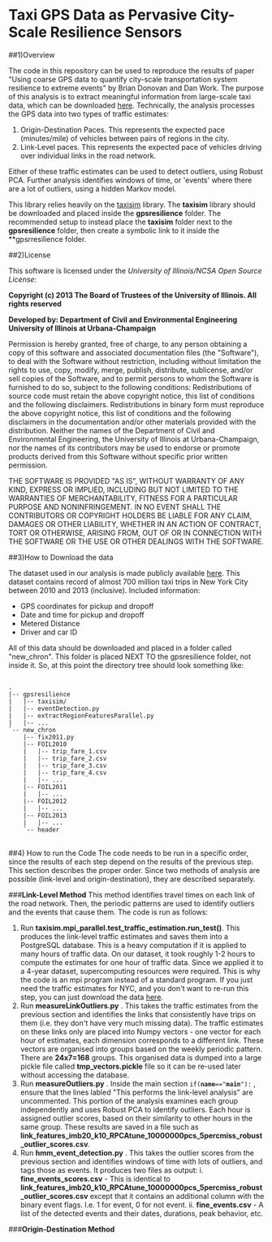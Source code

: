 Taxi GPS Data as Pervasive City-Scale Resilience Sensors
=============

##1)Overview

The code in this repository can be used to reproduce the results of paper "Using coarse GPS data to quantify city-scale transportation system resilience to extreme events" by Brian Donovan and Dan Work.  The purpose of this analysis is to extract meaningful information from large-scale taxi data, which can be downloaded [here](http://publish.illinois.edu/dbwork/open-data/).  Technically, the analysis processes the GPS data into two types of traffic estimates:
1. Origin-Destination Paces.  This represents the expected pace (minutes/mile) of vehicles between pairs of regions in the city.
2. Link-Level paces.  This represents the expected pace of vehicles driving over individual links in the road network.

Either of these traffic estimates can be used to detect outliers, using Robust PCA.  Further analysis identifies windows of time, or 'events' where there are a lot of outliers, using a hidden Markov model.

This library relies heavily on the [taxisim](https://github.com/Lab-Work/taxisim) library.  The **taxisim** library should be downloaded and placed inside the **gpsresilience** folder.  The recommended setup to instead place the **taxisim** folder next to the **gpsresilience** folder, then create a symbolic link to it inside the **gpsrresilience folder.

##2)License


This software is licensed under the *University of Illinois/NCSA Open Source License*:

**Copyright (c) 2013 The Board of Trustees of the University of Illinois. All rights reserved**

**Developed by: Department of Civil and Environmental Engineering University of Illinois at Urbana-Champaign**

Permission is hereby granted, free of charge, to any person obtaining a copy of this software and associated documentation files (the "Software"), to deal with the Software without restriction, including without limitation the rights to use, copy, modify, merge, publish, distribute, sublicense, and/or sell copies of the Software, and to permit persons to whom the Software is furnished to do so, subject to the following conditions: Redistributions of source code must retain the above copyright notice, this list of conditions and the following disclaimers. Redistributions in binary form must reproduce the above copyright notice, this list of conditions and the following disclaimers in the documentation and/or other materials provided with the distribution. Neither the names of the Department of Civil and Environmental Engineering, the University of Illinois at Urbana-Champaign, nor the names of its contributors may be used to endorse or promote products derived from this Software without specific prior written permission.

THE SOFTWARE IS PROVIDED "AS IS", WITHOUT WARRANTY OF ANY KIND, EXPRESS OR IMPLIED, INCLUDING BUT NOT LIMITED TO THE WARRANTIES OF MERCHANTABILITY, FITNESS FOR A PARTICULAR PURPOSE AND NONINFRINGEMENT. IN NO EVENT SHALL THE CONTRIBUTORS OR COPYRIGHT HOLDERS BE LIABLE FOR ANY CLAIM, DAMAGES OR OTHER LIABILITY, WHETHER IN AN ACTION OF CONTRACT, TORT OR OTHERWISE, ARISING FROM, OUT OF OR IN CONNECTION WITH THE SOFTWARE OR THE USE OR OTHER DEALINGS WITH THE SOFTWARE.








##3)How to Download the data

The dataset used in our analysis is made publicly available [here](http://publish.illinois.edu/dbwork/open-data/).  This dataset contains record of almost 700 million taxi trips in New York City between 2010 and 2013 (inclusive).  Included information:
- GPS coordinates for pickup and dropoff
- Date and time for pickup and dropoff
- Metered Distance
- Driver and car ID

All of this data should be downloaded and placed in a folder called "new_chron".  This folder is placed NEXT TO the gpsresilience folder, not inside it.  So, at this point the directory tree should look something like:
<pre>
<code>
.
|-- gpsresilience
|   |-- taxisim/
|   |-- eventDetection.py
|   |-- extractRegionFeaturesParallel.py
|   |-- ...
`-- new_chron
    |-- fix2011.py
    |-- FOIL2010
    |   |-- trip_fare_1.csv
    |   |-- trip_fare_2.csv
    |   |-- trip_fare_3.csv
    |   |-- trip_fare_4.csv
    |   |-- ...
    |-- FOIL2011
    |   |-- ...
    |-- FOIL2012
    |   |-- ...
    |-- FOIL2013
    |   |-- ...
    `-- header
</code>
</pre>
 
##4) How to run the Code
The code needs to be run in a specific order, since the results of each step depend on the results of the previous step.  This section describes the proper order.  Since two methods of analysis are possible (link-level and origin-destination), they are described separately.

###**Link-Level Method**
This method identifies travel times on each link of the road network.  Then, the periodic patterns are used to identify outliers and the events that cause them.  The code is run as follows:
1. Run **taxisim.mpi_parallel.test_traffic_estimation.run_test()**.  This produces the link-level traffic estimates and saves them into a PostgreSQL database.  This is a heavy computation if it is applied to many hours of traffic data.  On our dataset, it took roughly 1-2 hours to compute the estimates for one hour of traffic data.  Since we applied it to a 4-year dataset, supercomputing resources were required.  This is why the code is an mpi program instead of a standard program.  If you just need the traffic estimates for NYC, and you don't want to re-run this step, you can just download the data [here](www.ihaventuploadedthedatayet.com).
2. Run **measureLinkOutliers.py** .  This takes the traffic estimates from the previous section and identifies the links that consistently have trips on them (i.e. they don't have very much missing data).  The traffic estimates on these links only are placed into Numpy vectors - one vector for each hour of estimates, each dimension corresponds to a different link.  These vectors are organised into groups based on the weekly periodic pattern.  There are **24x7=168** groups.  This organised data is dumped into a large pickle file called **tmp_vectors.pickle** file so it can be re-used later without accessing the database.
3. Run **measureOutliers.py** .  Inside the main section <code>if(__name__=="__main__"):</code> , ensure that the lines labled "This performs the link-level analysis" are uncommented. This portion of the analysis examines each group independently and uses Robust PCA to identify outliers.  Each hour is assigned outlier scores, based on their similarity to other hours in the same group.  These results are saved in a file such as **link_features_imb20_k10_RPCAtune_10000000pcs_5percmiss_robust_outlier_scores.csv**.
4. Run **hmm_event_detection.py** .  This takes the outlier scores from the previous section and identifies windows of time with lots of outliers, and tags those as events.  It produces two files as output:
    i. **fine_events_scores.csv** - This is identical to **link_features_imb20_k10_RPCAtune_10000000pcs_5percmiss_robust_outlier_scores.csv** except that it contains an additional column with the binary event flags.  I.e. 1 for event, 0 for not event.
    ii. **fine_events.csv** - A list of the detected events and their dates, durations, peak behavior, etc.

###**Origin-Destination Method**



